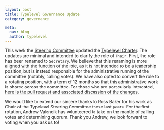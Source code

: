 ```yaml
---
layout: post
title: Typelevel Governance Update
category: governance

meta:
  nav: blog
  author: typelevel
---
```


This week the [Steering Committee][steering] updated the [Typelevel Charter][charter]. The updates are minimal and intended to clarify the role of `Chair`. First, the role has been renamed to `Secretary`. We believe that this renaming is more aligned with the function of the role, as it is not intended to be a leadership position, but is instead responsible for the administrative running of the committee (notably, calling votes). We have also opted to convert the role to a rotating position, with a term of 12 months so that this administrative work is shared across the committee. For those who are particularly interested, [here is the pull request and associated discussion of the changes][charter-pr].

We would like to extend our sincere thanks to Ross Baker for his work as Chair of the Typelevel Steering Committee these last years. For the first rotation, Andrew Valencik has volunteered to take on the mantle of calling votes and determining quorum. Thank you Andrew, we look forward to voting when you ask us to!

[steering]: https://github.com/typelevel/governance/blob/main/STEERING-COMMITTEE.md
[charter]: https://github.com/typelevel/governance/blob/main/CHARTER.md
[charter-pr]: https://github.com/typelevel/governance/pull/116
